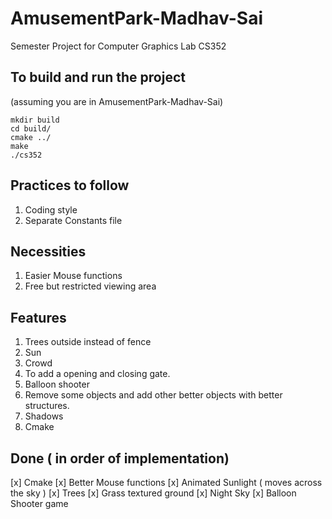 # AmusementPark-Madhav-Sai

Semester Project for Computer Graphics Lab CS352 


## To build and run the project
(assuming you are in AmusementPark-Madhav-Sai)
```
mkdir build
cd build/
cmake ../
make 
./cs352
```


## Practices to follow
1. Coding style
2. Separate Constants file

## Necessities
1. Easier Mouse functions
2. Free but restricted viewing area

## Features
1. Trees outside instead of fence
2. Sun
3. Crowd
4. To add a opening and closing gate.
5. Balloon shooter
6. Remove some objects and add other better objects with better structures. 
7. Shadows
8. Cmake

## Done  ( in order of implementation)
[x] Cmake
[x] Better Mouse functions
[x] Animated Sunlight ( moves across the sky )
[x] Trees
[x] Grass textured ground
[x] Night Sky
[x] Balloon Shooter game


